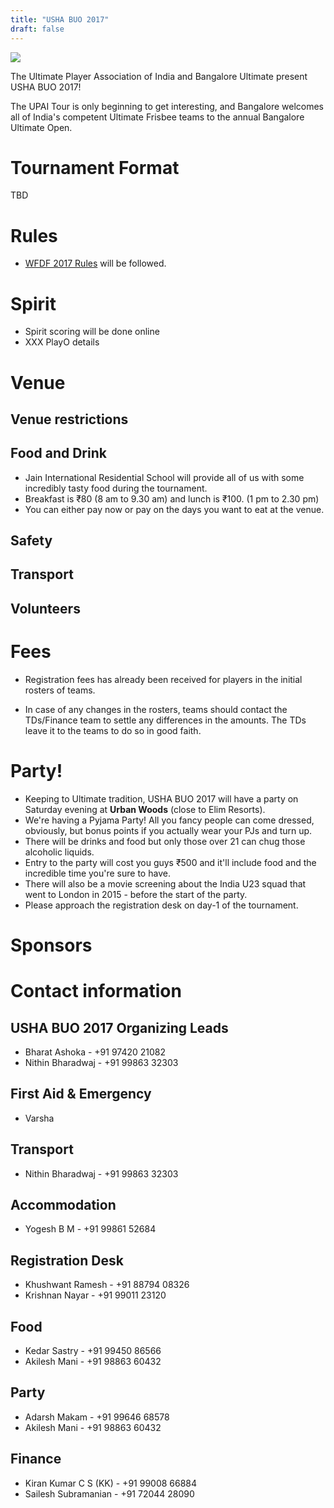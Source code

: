 ```yaml
---
title: "USHA BUO 2017"
draft: false
---
```


![](../images/buo-2017-logo.jpg)

The Ultimate Player Association of India and Bangalore Ultimate present USHA BUO
2017!

The UPAI Tour is only beginning to get interesting, and Bangalore
welcomes all of India's competent Ultimate Frisbee teams to the annual
Bangalore Ultimate Open.

Tournament Format
=================

TBD

Rules
=====

- [WFDF 2017 Rules](https://rules.wfdf.org/) will be followed.

Spirit
======

- Spirit scoring will be done online
- XXX PlayO details

Venue
=====

Venue restrictions
------------------

Food and Drink
--------------

- Jain International Residential School will provide all of us with some
  incredibly tasty food during the tournament.
- Breakfast is ₹80 (8 am to 9.30 am) and lunch is ₹100. (1 pm to 2.30 pm)
- You can either pay now or pay on the days you want to eat at the venue.

Safety
------

Transport
---------

Volunteers
----------

Fees
====

- Registration fees has already been received for players in the
  initial rosters of teams.

- In case of any changes in the rosters, teams should contact the
  TDs/Finance team to settle any differences in the amounts. The TDs
  leave it to the teams to do so in good faith.

Party!
======

- Keeping to Ultimate tradition, USHA BUO 2017 will have a party on
  Saturday evening at **Urban Woods** (close to Elim Resorts).
- We're having a Pyjama Party! All you fancy people can come dressed, obviously,
  but bonus points if you actually wear your PJs and turn up.
- There will be drinks and food but only those over 21 can chug those
  alcoholic liquids.
- Entry to the party will cost you guys ₹500 and it'll include food
  and the incredible time you're sure to have.
- There will also be a movie screening about the India U23 squad that
  went to London in 2015 - before the start of the party.
- Please approach the registration desk on day-1 of the tournament.

Sponsors
========

Contact information
===================

USHA BUO 2017 Organizing Leads
------------------------------

- Bharat Ashoka - +91 97420 21082
- Nithin Bharadwaj - +91 99863 32303

First Aid & Emergency
---------------------

- Varsha

Transport
---------

- Nithin Bharadwaj - +91 99863 32303

Accommodation
-------------

- Yogesh B M - +91 99861 52684

Registration Desk
-----------------

- Khushwant Ramesh - +91 88794 08326
- Krishnan Nayar - +91 99011 23120

Food
----

- Kedar Sastry - +91 99450 86566
- Akilesh Mani - +91 98863 60432

Party
-----

- Adarsh Makam - +91 99646 68578
- Akilesh Mani - +91 98863 60432

Finance
-------

- Kiran Kumar C S (KK) - +91 99008 66884​⁠​
- Sailesh Subramanian - +91 72044 28090​⁠​
